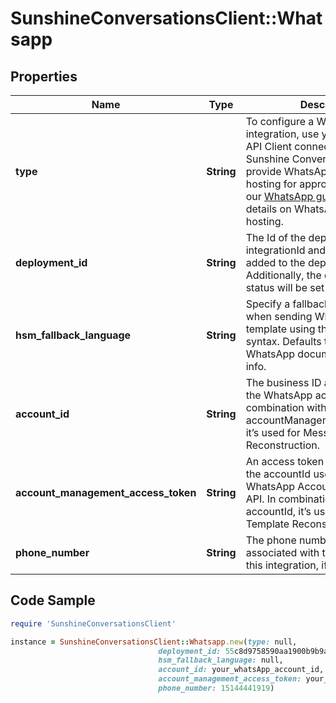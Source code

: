 # SunshineConversationsClient::Whatsapp

## Properties

Name | Type | Description | Notes
------------ | ------------- | ------------- | -------------
**type** | **String** | To configure a WhatsApp integration, use your WhatsApp API Client connection information. Sunshine Conversations can provide WhatsApp API Client hosting for approved brands. See our [WhatsApp guide](https://docs.smooch.io/guide/whatsapp/#whatsapp-api-client) for more details on WhatsApp API Client hosting.  | [optional] [default to &#39;whatsapp&#39;]
**deployment_id** | **String** | The Id of the deployment. The integrationId and the appId will be added to the deployment. Additionally, the deployment’s status will be set to integrated. | 
**hsm_fallback_language** | **String** | Specify a fallback language to use when sending WhatsApp message template using the short hand syntax. Defaults to en_US. See WhatsApp documentation for more info. | [optional] [default to &#39;en_US&#39;]
**account_id** | **String** | The business ID associated with the WhatsApp account. In combination with accountManagementAccessToken, it’s used for Message Template Reconstruction. | [optional] 
**account_management_access_token** | **String** | An access token associated with the accountId used to query the WhatsApp Account Management API. In combination with accountId, it’s used for Message Template Reconstruction. | [optional] 
**phone_number** | **String** | The phone number that is associated with the deployment of this integration, if one exists. | [optional] [readonly] 

## Code Sample

```ruby
require 'SunshineConversationsClient'

instance = SunshineConversationsClient::Whatsapp.new(type: null,
                                 deployment_id: 55c8d9758590aa1900b9b9aa,
                                 hsm_fallback_language: null,
                                 account_id: your_whatsApp_account_id,
                                 account_management_access_token: your_access_token,
                                 phone_number: 15144441919)
```


